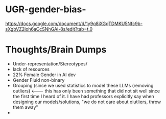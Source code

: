 # UGR-gender-bias-


https://docs.google.com/document/d/1y9q8iXGqTDMKU5Nfc9b-sXgbVZ2loh6aCcSNhGAi-8s/edit?tab=t.0



# Thoughts/Brain Dumps
- Under-representation/Stereotypes/
- lack of resources
- 22% Female Gender in AI dev
- Gender Fluid non-binary
- Grouping (since we used statistics to model these LLMs (removing outliers)  <--- this has only been something that did not sit well since the first time I heard of it. I have had professors explicitly say when designing our models/solutions, "we do not care about oiutliers, throw them away"  
- 


